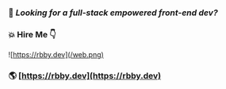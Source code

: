 

### 👀 _Looking for a full-stack empowered front-end dev?_

### 💥 Hire Me  👇

![https://rbby.dev](/web.png)

### 🌎 [https://rbby.dev](https://rbby.dev)


